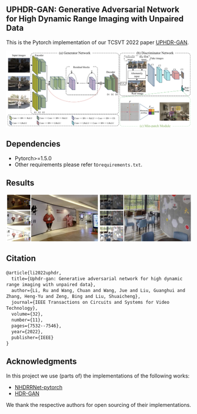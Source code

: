 ## UPHDR-GAN: Generative Adversarial Network for High Dynamic Range Imaging with Unpaired Data

This is the Pytorch implementation of our TCSVT 2022 paper [UPHDR-GAN](https://ieeexplore.ieee.org/abstract/document/9826814/).

![image](./figs/pipeline.png)

## Dependencies

* Pytorch>=1.5.0
* Other requirements please refer to`requirements.txt`.

## Results

![image](./figs/results.png)

## Citation

```
@article{li2022uphdr,
  title={Uphdr-gan: Generative adversarial network for high dynamic range imaging with unpaired data},
  author={Li, Ru and Wang, Chuan and Wang, Jue and Liu, Guanghui and Zhang, Heng-Yu and Zeng, Bing and Liu, Shuaicheng},
  journal={IEEE Transactions on Circuits and Systems for Video Technology},
  volume={32},
  number={11},
  pages={7532--7546},
  year={2022},
  publisher={IEEE}
}
```

## Acknowledgments

In this project we use (parts of) the implementations of the following works:

* [NHDRRNet-pytorch](https://github.com/Galaxies99/NHDRRNet-pytorch) 
* [HDR-GAN](https://github.com/nonu116/HDR-GAN)

We thank the respective authors for open sourcing of their implementations.
